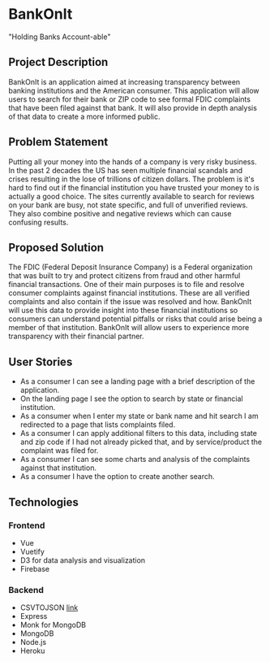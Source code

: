 # BankOnIt
"Holding Banks Account-able"

## Project Description
BankOnIt is an application aimed at increasing transparency between banking institutions and the American consumer.  This application will allow users to search for their bank or ZIP code to see formal FDIC complaints that have been filed against that bank.  It will also provide in depth analysis of that data to create a more informed public.

## Problem Statement
Putting all your money into the hands of a company is very risky business.  In the past 2 decades the US has seen multiple financial scandals and crises resulting in the lose of trillions of citizen dollars.  The problem is it's hard to find out if the financial institution you have trusted your money to is actually a good choice. The sites currently available to search for reviews on your bank are busy, not state specific, and full of unverified reviews. They also combine positive and negative reviews which can cause confusing results.  

## Proposed Solution
The FDIC (Federal Deposit Insurance Company) is a Federal organization that was built to try and protect citizens from fraud and other harmful financial transactions. One of their main purposes is to file and resolve consumer complaints against financial institutions. These are all verified complaints and also contain if the issue was resolved and how.  BankOnIt will use this data to provide insight into these financial institutions so consumers can understand potential pitfalls or risks that could arise being a member of that institution. BankOnIt will allow users to experience more transparency with their financial partner. 

## User Stories
- As a consumer I can see a landing page with a brief description of the application.
- On the landing page I see the option to search by state or financial institution.
- As a consumer when I enter my state or bank name and hit search I am redirected to a page that lists complaints filed.
- As a consumer I can apply additional filters to this data, including state and zip code if I had not already picked that, and by service/product the complaint was filed for.
- As a consumer I can see some charts and analysis of the complaints against that institution.
- As a consumer I have the option to create another search. 

## Technologies 

### Frontend
- Vue 
- Vuetify 
- D3 for data analysis and visualization 
- Firebase 

### Backend
- CSVTOJSON [link](https://www.npmjs.com/package/csvtojson)
- Express 
- Monk for MongoDB
- MongoDB
- Node.js
- Heroku
